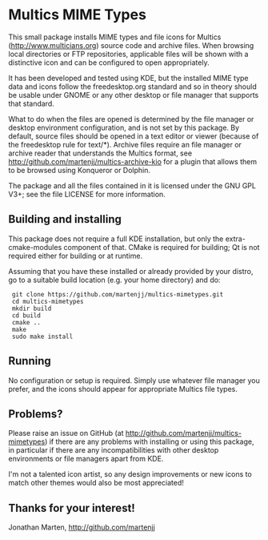 Multics MIME Types
==================

This small package installs MIME types and file icons for Multics
(http://www.multicians.org) source code and archive files.  When
browsing local directories or FTP repositories, applicable files will
be shown with a distinctive icon and can be configured to open
appropriately.

It has been developed and tested using KDE, but the installed MIME
type data and icons follow the freedesktop.org standard and so in
theory should be usable under GNOME or any other desktop or file
manager that supports that standard.

What to do when the files are opened is determined by the file manager
or desktop environment configuration, and is not set by this package.
By default, source files should be opened in a text editor or viewer
(because of the freedesktop rule for text/*).  Archive files require
an file manager or archive reader that understands the Multics format,
see http://github.com/martenjj/multics-archive-kio for a plugin that
allows them to be browsed using Konqueror or Dolphin.

The package and all the files contained in it is licensed under the
GNU GPL V3+; see the file LICENSE for more information.


Building and installing
-----------------------

This package does not require a full KDE installation, but only the
extra-cmake-modules component of that.  CMake is required for
building; Qt is not required either for building or at runtime.

Assuming that you have these installed or already provided by your
distro, go to a suitable build location (e.g. your home directory) and
do:

     git clone https://github.com/martenjj/multics-mimetypes.git
     cd multics-mimetypes
     mkdir build
     cd build
     cmake ..
     make
     sudo make install


Running
-------

No configuration or setup is required.  Simply use whatever file
manager you prefer, and the icons should appear for appropriate
Multics file types.


Problems?
---------

Please raise an issue on GitHub (at
http://github.com/martenjj/multics-mimetypes) if there are any
problems with installing or using this package, in particular if there
are any incompatibilities with other desktop environments or file
managers apart from KDE.

I'm not a talented icon artist, so any design improvements or new
icons to match other themes would also be most appreciated!


Thanks for your interest!
-------------------------

Jonathan Marten, http://github.com/martenjj
